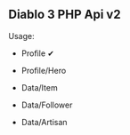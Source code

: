Diablo 3 PHP Api v2
-------------------

Usage:
- Profile ✔
- Profile/Hero

- Data/Item
- Data/Follower
- Data/Artisan